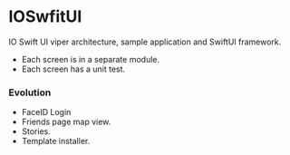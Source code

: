 # IOSwfitUI

IO Swift UI viper architecture, sample application and SwiftUI framework.

* Each screen is in a separate module.
* Each screen has a unit test.

### Evolution
- FaceID Login
- Friends page map view.
- Stories.
- Template installer.
